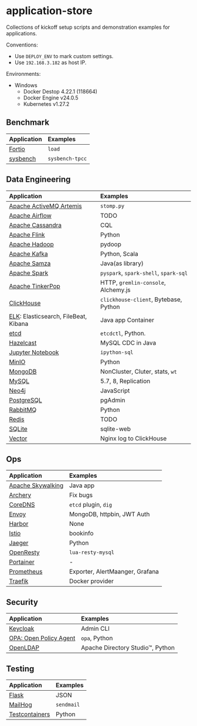 # application-store
Collections of kickoff setup scripts and demonstration examples for applications.

Conventions:

- Use `DEPLOY_ENV` to mark custom settings.
- Use `192.168.3.182` as host IP.

Environments:

- Windows
  - Docker Destop 4.22.1 (118664)
  - Docker Engine v24.0.5
  - Kubernetes v1.27.2

## Benchmark

| Application                                | Examples        |
| :----------------------------------------- | :-------------- |
| [Fortio](./benchmark/fortio/README.md)     | `load`          |
| [sysbench](./benchmark/sysbench/README.md) | `sysbench-tpcc` |

## Data Engineering

| Application                                                              | Examples                              |
| :----------------------------------------------------------------------- | :------------------------------------ |
| [Apache ActiveMQ Artemis](./data-engineering/activemq/README.md)         | `stomp.py`                            |
| [Apache Airflow](./data-engineering/airflow/README.md)                   | TODO                                  |
| [Apache Cassandra](./data-engineering/cassandra/README.md)               | CQL                                   |
| [Apache Flink](./data-engineering/flink/README.md)                       | Python                                |
| [Apache Hadoop](./data-engineering/hadoop/README.md)                     | pydoop                                |
| [Apache Kafka](./data-engineering/kafka/README.md)                       | Python, Scala                         |
| [Apache Samza](./data-engineering/samza/README.md)                       | Java(as library)                      |
| [Apache Spark](./data-engineering/spark/README.md)                       | `pyspark`, `spark-shell`, `spark-sql` |
| [Apache TinkerPop](./data-engineering/tinkerpop/README.md)               | HTTP, `gremlin-console`, Alchemy.js   |
| [ClickHouse](./data-engineering/clickhouse/README.md)                    | `clickhouse-client`, Bytebase, Python |
| [ELK](./data-engineering/elk/README.md): Elasticsearch, FileBeat, Kibana | Java app Container                    |
| [etcd](./data-engineering/etcd/README.md)                                | `etcdctl`, Python.                    |
| [Hazelcast](./data-engineering/hazelcast/README.md)                      | MySQL CDC in Java                     |
| [Jupyter Notebook](./data-engineering/jupyter/README.md)                 | `ipython-sql`                         |
| [MinIO](./data-engineering/minio/README.md)                              | Python                                |
| [MongoDB](./data-engineering/mongodb/README.md)                          | NonCluster, Cluter, stats, `wt`       |
| [MySQL](./data-engineering/mysql/README.md)                              | 5.7, 8, Replication                   |
| [Neo4j](./data-engineering/neo4j/README.md)                              | JavaScript                            |
| [PostgreSQL](./data-engineering/postgresql/README.md)                    | pgAdmin                               |
| [RabbitMQ](./data-engineering/rabbitmq/README.md)                        | Python                                |
| [Redis](./data-engineering/redis/README.md)                              | TODO                                  |
| [SQLite](./data-engineering/sqlite/README.md)                            | sqlite-web                            |
| [Vector](./data-engineering/vector/README.md)                            | Nginx log to ClickHouse               |

## Ops

| Application                                     | Examples                        |
| :---------------------------------------------- | :------------------------------ |
| [Apache Skywalking](./ops/skywalking/README.md) | Java app                        |
| [Archery](./ops/archery/README.md)              | Fix bugs                        |
| [CoreDNS](./ops/coredns/README.md)              | `etcd` plugin, `dig`            |
| [Envoy](./ops/envoy/README.md)                  | MongoDB, httpbin, JWT Auth      |
| [Harbor](./ops/harbor/README.md)                | None                            |
| [Istio](./ops/istio/README.md)                  | bookinfo                        |
| [Jaeger](./ops/jaeger/README.md)                | Python                          |
| [OpenResty](./ops/openresty/README.md)          | `lua-resty-mysql`               |
| [Portainer](./ops/portainer/README.md)          | -                               |
| [Prometheus](./ops/prometheus/README.md)        | Exporter, AlertMaanger, Grafana |
| [Traefik](./ops/traefik/README.md)              | Docker provider                 |

## Security

| Application                                        | Examples                         |
| :------------------------------------------------- | :------------------------------- |
| [Keycloak](./security/keycloak/README.md)          | Admin CLI                        |
| [OPA: Open Policy Agent](./security/opa/README.md) | `opa`, Python                    |
| [OpenLDAP](./security/openldap/README.md)          | Apache Directory Studio™, Python |

## Testing

| Application                                          | Examples   |
| :--------------------------------------------------- | :--------- |
| [Flask](./testing/flask/README.md)                   | JSON       |
| [MailHog](./testing/mailhog/README.md)               | `sendmail` |
| [Testcontainers](./testing/testcontainers/README.md) | Python     |
